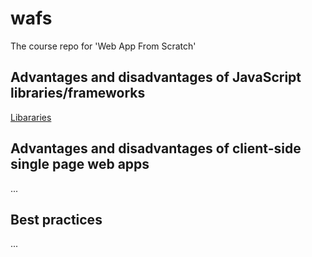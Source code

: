 # wafs
The course repo for 'Web App From Scratch'

## Advantages and disadvantages of JavaScript libraries/frameworks
[Libararies]

## Advantages and disadvantages of client-side single page web apps
...

## Best practices
...

[Libararies]:Libararies.md